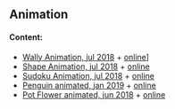 ## Animation

#### Content:
+ [Wally Animation, jul 2018](wally/) + [online](https://ripssr.github.io/vue_wally/)]
+ [Shape Animation, jul 2018](shape_vue/) + [online](https://ripssr.github.io/shape_vue/)
+ [Sudoku Animation, jul 2018](sudoki_vue/) + [online](https://ripssr.github.io/sudoku_vue/)
+ [Penguin animated, jan 2019](penguin.html) + [online](https://ripssr.github.io/penguin_animation/)
+ [Pot Flower animated, jun 2018](pot_flower.html) + [online](https://ripssr.github.io/flower_pot/)

